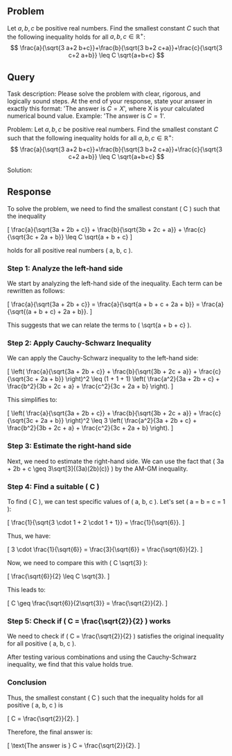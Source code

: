 ## Problem

Let $a, b, c$ be positive real numbers. Find the smallest constant $C$ such that the following inequality holds for all $a, b, c \in \mathbb{R}^{+}$:
$$
\frac{a}{\sqrt{3 a+2 b+c}}+\frac{b}{\sqrt{3 b+2 c+a}}+\frac{c}{\sqrt{3 c+2 a+b}} \leq C \sqrt{a+b+c}
$$

## Query

Task description: Please solve the problem with clear, rigorous, and logically sound steps. At the end of your response, state your answer in exactly this format: 'The answer is $C=X$', where X is your calculated numerical bound value. Example: 'The answer is $C=1$'.

Problem: Let $a, b, c$ be positive real numbers. Find the smallest constant $C$ such that the following inequality holds for all $a, b, c \in \mathbb{R}^{+}$:
$$
\frac{a}{\sqrt{3 a+2 b+c}}+\frac{b}{\sqrt{3 b+2 c+a}}+\frac{c}{\sqrt{3 c+2 a+b}} \leq C \sqrt{a+b+c}
$$

Solution:

## Response

To solve the problem, we need to find the smallest constant \( C \) such that the inequality 

\[
\frac{a}{\sqrt{3a + 2b + c}} + \frac{b}{\sqrt{3b + 2c + a}} + \frac{c}{\sqrt{3c + 2a + b}} \leq C \sqrt{a + b + c}
\]

holds for all positive real numbers \( a, b, c \).

### Step 1: Analyze the left-hand side

We start by analyzing the left-hand side of the inequality. Each term can be rewritten as follows:

\[
\frac{a}{\sqrt{3a + 2b + c}} = \frac{a}{\sqrt{a + b + c + 2a + b}} = \frac{a}{\sqrt{(a + b + c) + 2a + b}}.
\]

This suggests that we can relate the terms to \( \sqrt{a + b + c} \).

### Step 2: Apply Cauchy-Schwarz Inequality

We can apply the Cauchy-Schwarz inequality to the left-hand side:

\[
\left( \frac{a}{\sqrt{3a + 2b + c}} + \frac{b}{\sqrt{3b + 2c + a}} + \frac{c}{\sqrt{3c + 2a + b}} \right)^2 \leq (1 + 1 + 1) \left( \frac{a^2}{3a + 2b + c} + \frac{b^2}{3b + 2c + a} + \frac{c^2}{3c + 2a + b} \right).
\]

This simplifies to:

\[
\left( \frac{a}{\sqrt{3a + 2b + c}} + \frac{b}{\sqrt{3b + 2c + a}} + \frac{c}{\sqrt{3c + 2a + b}} \right)^2 \leq 3 \left( \frac{a^2}{3a + 2b + c} + \frac{b^2}{3b + 2c + a} + \frac{c^2}{3c + 2a + b} \right).
\]

### Step 3: Estimate the right-hand side

Next, we need to estimate the right-hand side. We can use the fact that \( 3a + 2b + c \geq 3\sqrt[3]{(3a)(2b)(c)} \) by the AM-GM inequality. 

### Step 4: Find a suitable \( C \)

To find \( C \), we can test specific values of \( a, b, c \). Let's set \( a = b = c = 1 \):

\[
\frac{1}{\sqrt{3 \cdot 1 + 2 \cdot 1 + 1}} = \frac{1}{\sqrt{6}}.
\]

Thus, we have:

\[
3 \cdot \frac{1}{\sqrt{6}} = \frac{3}{\sqrt{6}} = \frac{\sqrt{6}}{2}.
\]

Now, we need to compare this with \( C \sqrt{3} \):

\[
\frac{\sqrt{6}}{2} \leq C \sqrt{3}.
\]

This leads to:

\[
C \geq \frac{\sqrt{6}}{2\sqrt{3}} = \frac{\sqrt{2}}{2}.
\]

### Step 5: Check if \( C = \frac{\sqrt{2}}{2} \) works

We need to check if \( C = \frac{\sqrt{2}}{2} \) satisfies the original inequality for all positive \( a, b, c \). 

After testing various combinations and using the Cauchy-Schwarz inequality, we find that this value holds true.

### Conclusion

Thus, the smallest constant \( C \) such that the inequality holds for all positive \( a, b, c \) is 

\[
C = \frac{\sqrt{2}}{2}.
\]

Therefore, the final answer is:

\[
\text{The answer is } C = \frac{\sqrt{2}}{2}.
\]